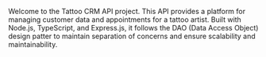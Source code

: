 Welcome to the Tattoo CRM API project. This API provides a platform for managing customer data and appointments for a tattoo artist. Built with Node.js, TypeScript, and Express.js, it follows the DAO (Data Access Object) design patter to maintain separation of concerns and ensure scalability and maintainability.